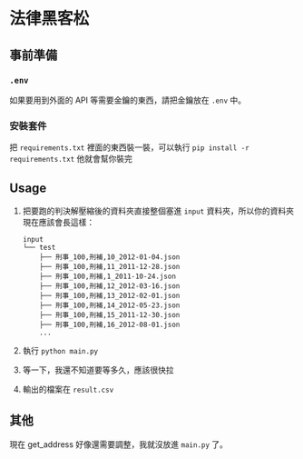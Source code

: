 # 法律黑客松

## 事前準備

### `.env`

如果要用到外面的 API 等需要金鑰的東西，請把金鑰放在 `.env` 中。

### 安裝套件

把 `requirements.txt` 裡面的東西裝一裝，可以執行 `pip install -r requirements.txt` 他就會幫你裝完

## Usage

1. 把要跑的判決解壓縮後的資料夾直接整個塞進 `input` 資料夾，所以你的資料夾現在應該會長這樣：

    ```text
    input
    └── test
        ├── 刑事_100,刑補,10_2012-01-04.json
        ├── 刑事_100,刑補,11_2011-12-28.json
        ├── 刑事_100,刑補,1_2011-10-24.json
        ├── 刑事_100,刑補,12_2012-03-16.json
        ├── 刑事_100,刑補,13_2012-02-01.json
        ├── 刑事_100,刑補,14_2012-05-23.json
        ├── 刑事_100,刑補,15_2011-12-30.json
        ├── 刑事_100,刑補,16_2012-08-01.json
        ...

    ```

2. 執行 `python main.py`
3. 等一下，我還不知道要等多久，應該很快拉
4. 輸出的檔案在 `result.csv`

## 其他

現在 get_address 好像還需要調整，我就沒放進 `main.py` 了。
